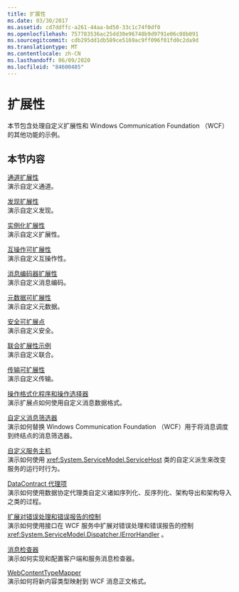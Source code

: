 ```yaml
---
title: 扩展性
ms.date: 03/30/2017
ms.assetid: cd7ddffc-a261-44aa-bd50-33c1c74f0df0
ms.openlocfilehash: 757783536ac25dd30e96748b9d9791e06c08b091
ms.sourcegitcommit: cdb295dd1db589ce5169ac9ff096f01fd0c2da9d
ms.translationtype: MT
ms.contentlocale: zh-CN
ms.lasthandoff: 06/09/2020
ms.locfileid: "84600485"
---
```

# <a name="extensibility"></a>扩展性
本节包含处理自定义扩展性和 Windows Communication Foundation （WCF）的其他功能的示例。  
  
## <a name="in-this-section"></a>本节内容  
 [通道扩展性](channels-extensibility.md)  
 演示自定义通道。  
  
 [发现扩展性](/previous-versions/dotnet/netframework-4.0/dd807503(v%3dvs.100))  
 演示自定义发现。  
  
 [实例化扩展性](instancing-extensibility.md)  
 演示自定义扩展性。  
  
 [互操作可扩展性](interop-extensibility.md)  
 演示自定义互操作性。  
  
 [消息编码器扩展性](message-encoder-extensibility.md)  
 演示自定义消息编码。  
  
 [元数据可扩展性](metadata-extensibility.md)  
 演示自定义元数据。  
  
 [安全可扩展点](security-extensibility.md)  
 演示自定义安全。  
  
 [联合扩展性示例](syndication-extensibility-samples.md)  
 演示自定义联合。  
  
 [传输可扩展性](transport-extensibility.md)  
 演示自定义传输。
  
 [操作格式化程序和操作选择器](operation-formatter-and-operation-selector.md)  
 演示扩展点如何使用自定义消息数据格式。  
  
 [自定义消息筛选器](custom-message-filter.md)  
 演示如何替换 Windows Communication Foundation （WCF）用于将消息调度到终结点的消息筛选器。  
  
 [自定义服务主机](custom-service-host.md)  
 演示如何使用 <xref:System.ServiceModel.ServiceHost> 类的自定义派生来改变服务的运行时行为。  
  
 [DataContract 代理项](datacontract-surrogate.md)  
 演示如何使用数据协定代理类自定义诸如序列化、反序列化、架构导出和架构导入之类的过程。  
  
 [扩展对错误处理和错误报告的控制](extending-control-over-error-handling-and-reporting.md)  
 演示如何使用接口在 WCF 服务中扩展对错误处理和错误报告的控制 <xref:System.ServiceModel.Dispatcher.IErrorHandler> 。  
  
 [消息检查器](message-inspectors.md)  
 演示如何实现和配置客户端和服务消息检查器。  
  
 [WebContentTypeMapper](webcontenttypemapper-sample.md)  
 演示如何将新内容类型映射到 WCF 消息正文格式。
